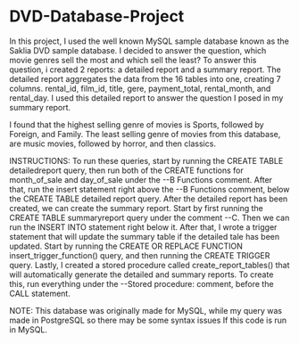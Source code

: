 # DVD-Database-Project

In this project, I used the well known MySQL sample database known as the Saklia DVD sample database. I decided to answer the question, which movie genres sell the most and which sell the least? To answer this question, i created 2 reports: a detailed report and a summary report. The detailed report aggregates the data from the 16 tables into one, creating 7 columns. rental_id, film_id, title, gere, payment_total, rental_month, and rental_day. I used this detailed report to answer the question I posed in my summary report.

I found that the highest selling genre of movies is Sports, followed by Foreign, and Family. The least selling genre of movies from this database, are music movies, followed by horror, and then classics.

INSTRUCTIONS:
To run these queries, start by running the CREATE TABLE detailedreport query, then run both of the CREATE functions for month_of_sale and day_of_sale under the --B Functions comment. After that, run the insert statement right above the --B Functions comment, below the CREATE TABLE detailed report query. After the detailed report has been created, we can create the summary report. Start by first running the CREATE TABLE summaryreport query under the comment --C. Then we can run the INSERT INTO statement right below it. After that, I wrote a trigger statement that will update the summary table if the detailed tale has been updated. Start by running the CREATE OR REPLACE FUNCTION insert_trigger_function() query, and then running the CREATE TRIGGER query. Lastly, I created a stored procedure called create_report_tables() that will automatically generate the detailed and summary reports. To create this, run everything under the --Stored procedure: comment, before the CALL statement.

NOTE: This database was originally made for MySQL, while my query was made in PostgreSQL so there may be some syntax issues If this code is run in MySQL.
